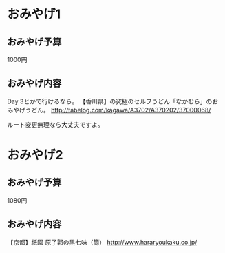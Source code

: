 # おみやげ1

## おみやげ予算

1000円

## おみやげ内容

Day 3とかで行けるなら。
【香川県】の究極のセルフうどん「なかむら」のおみやげうどん。
http://tabelog.com/kagawa/A3702/A370202/37000068/

ルート変更無理なら大丈夫ですよ。

# おみやげ2

## おみやげ予算

1080円

## おみやげ内容
【京都】祇園 原了郭の黒七味（筒）
http://www.hararyoukaku.co.jp/
